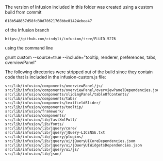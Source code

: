 
The version of Infusion included in this folder was created using a custom build from commit

    618b548837d58fd30d70621768bbe01424ebea47

of the Infusion branch

    https://github.com/cindyli/infusion/tree/FLUID-5276

using the command line

grunt custom --source=true --include="tooltip, renderer, preferences, tabs, overviewPanel"

The following directories were stripped out of the build since they contain code that is included in the infusion-custom.js file:

    src/lib/infusion/components/overviewPanel/js/
    src/lib/infusion/components/overviewPanel/overviewPanelDependencies.json
    src/lib/infusion/components/slidingPanel/tableOfContents/
    src/lib/infusion/components/tabs/
    src/lib/infusion/components/textfieldSlider/
    src/lib/infusion/components/tooltip/
    src/lib/infusion/framework/
    src/lib/infusion/components/
    src/lib/infusion/lib/fastXmlPull/
    src/lib/infusion/lib/fonts/
    src/lib/infusion/lib/jquery/core/
    src/lib/infusion/lib/jquery/jQuery-LICENSE.txt
    src/lib/infusion/lib/jquery/plugins/
    src/lib/infusion/lib/jquery/ui/jQueryUICoreDependencies.json
    src/lib/infusion/lib/jquery/ui/jQueryUIWidgetsDependencies.json
    src/lib/infusion/lib/jquery/ui/js/
    src/lib/infusion/lib/json/
